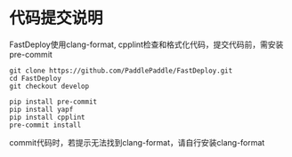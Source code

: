 # 代码提交说明

FastDeploy使用clang-format, cpplint检查和格式化代码，提交代码前，需安装pre-commit
```
git clone https://github.com/PaddlePaddle/FastDeploy.git
cd FastDeploy
git checkout develop

pip install pre-commit
pip install yapf
pip install cpplint
pre-commit install
```
commit代码时，若提示无法找到clang-format，请自行安装clang-format
